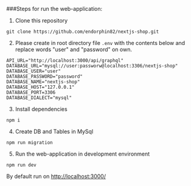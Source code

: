 ###Steps for run the web-application:

1. Clone this repository

```git clone https://github.com/endorphin82/nextjs-shop.git```
      
2. Please create in root directory file `.env` with the contents below and replace words "user" and "password" on own.

```
API_URL="http://localhost:3000/api/graphql"
DATABASE_URL="mysql://user:passworw@localhost:3306/nextjs-shop"
DATABASE_USER="user"
DATABASE_PASSWORD="password"
DATABASE_NAME="nextjs-shop"
DATABASE_HOST="127.0.0.1"
DATABASE_PORT=3306
DATABASE_DIALECT="mysql"
```

3. Install dependencies

```npm i```

4. Create DB and Tables in MySql

```npm run migration```

5. Run the web-application in development environment

```npm run dev```


By default run on <http://localhost:3000/>